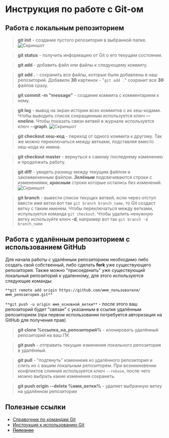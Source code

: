 # Инструкция по работе с Git-ом

## Работа с локальным репозиторием

> **git init** - создание пустого репозитория в выбранной папке.
![Скриншот](/img/init.png "Пример в терминале")

> **git status** - получить информацию от Git о его текущем состоянии.

> **git add** - добавить файл или файлы к следующему коммиту.

> **git add .** - сохранить все файлы, которые были добавлены в наш репозиторий. Добавили **30** картинок - "`git add .`" сохранит все **30** файлов сразу.

> **git commit -m "message"** - создание коммита с комментарием к нему.

> **git log** - вывод на экран истории всех коммитов с их хеш-кодами. Чтобы выводить список сокращенным используется ключ **--oneline**. Чтобы показать связи ветвей в журнале используется ключ **--graph**.
![Скриншот](/img/log.png "Пример в терминале")

> **git checkout хеш-код** - переход от одного коммита к другому. Так же можно переключаться между ветками, подставляя вместо хеш-кода их имена.

> **git checkout master** - вернуться к самому последнему изменению и продолжить работу.

> **git diff** - увидеть разницу между текущим файлом и закоммиченным файлом. ***Зелёным*** подсвечиваются строки с изменениями, ***красным*** строки которые остались без изменений.
![Скриншот](/img/diff.png "Пример в терминале")

> **git branch** - вывести список текущих ветвей, если через отступ ввести имя ветки вот так ```git branch branch_name```, то Git создаст ветку с таким именем. Чтобы переключаться между ветками, испульзуется команда ```git checkout```. Чтобы удалить ненужную ветку используйте ключ **-d**, например вот так ```git branch -d branch_name```

## Работа с удалённым репозиторием с использованием GitHub

Для начала работы с удалённым репозиторием необходимо либо создать свой собственный, либо сделать **fork** уже существующего репозитория. Также можно "присоеденить" уже существующий локальный репозиторий к удаленному, для этого используются следующие команды:

``**git remote add origin https://github.com/имя_пользователя/имя_репозитория.git**``

``**git push -u origin имя_основной_ветки**`` - после этого ваш репозиторий будет "связан" с указанным в ссылке удалённым репозиторием (при первом использовании потребуется авторизация на GitHub для получения прав)

> **git clone %ссылка_на_репозиторий%** - клонировать удалённый репозиторий на ваш ПК

> **git push** - отправить текущие изменения локального репозитория в удалённый.

> **git pull** - "подтянуть" изменнеия из удалённого репозитория и слить их с вашим локальным репозиторем. При возникновении конфликтов слияния используется ключ ``--rebase``, после чего можно выбрать какие изменения сохранить.

> **git push origin --delete %имя_ветки%** - удаляет выбранную ветку на удалённом репозитории

## Полезные ссылки
* [Справочник по командам Git](https://git-scm.com/book/ru/v2/Приложение-C%3A-Команды-Git-Основные-команды)
* [Инструкция к использованию Git](https://git-scm.com/docs/user-manual)
* ~~[Полезное](https://youtu.be/GFq6wH5JR2A)~~